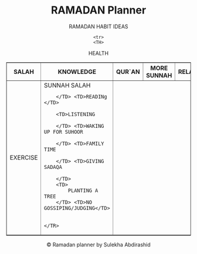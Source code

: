 

<html lang="en">
<head>
<title> RAMADAN PLANNER </title>
<link rel="stylesheet" href="stylesheet.css.css"type="text/css"/>
</head>
<body>
    <HEADER>
<h1>
    RAMADAN Planner
</h1>
<div>
<p>  
RAMADAN HABIT IDEAS
</p>
</div>
<table border="1">

<thead>

    <tr>
    <TH>
HEALTH
    </TH>
    <TH>  SALAH</TH>
<th> KNOWLEDGE</Th>
       <TH>QUR`AN</TH> <TH>  MORE SUNNAH </TH>
<TH> RELATIONSHIP</TH>

<TH> UMMAH</TH>
<TH> GOING GREEN</TH>
<TH> QUITTING THE BAD</TH>
</TR>

</thead>
<tbody>
    <TR>
        <TD>
            EXERCISE
        </TD> <TD>SUNNAH SALAH
            
        </TD> <TD>READINg </TD>
        
        <TD>LISTENING
            
        </TD> <TD>WAKING UP FOR SUHOOR
            
        </TD> <TD>FAMILY TIME
        
        </TD> <TD>GIVING SADAQA
            
        </TD>
        <TD>
            PLANTING A TREE
        </TD> <TD>NO GOSSIPING/JUDGING</TD>
    
        
    </TR>
</tbody>


</HEADER>
</table>
&copy Ramadan planner by Sulekha Abdirashid
</body>
</html>
